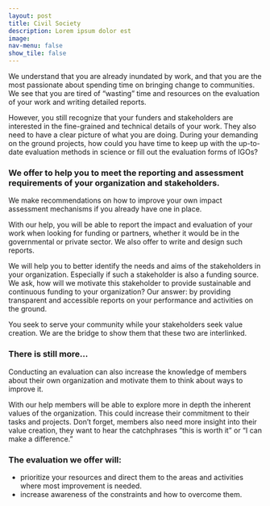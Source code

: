 ```yaml
---
layout: post
title: Civil Society
description: Lorem ipsum dolor est
image: 
nav-menu: false
show_tile: false
---
```


We understand that you are already inundated by work, and that you are the most passionate about spending time on bringing change to communities. We see that you are tired of “wasting” time and resources on the evaluation of your work and writing detailed reports.

However, you still recognize that your funders and stakeholders are interested in the fine-grained and technical details of your work. They also need to have a clear picture of what you are doing. During your demanding on the ground projects, how could you have time to keep up with the up-to-date evaluation methods in science or fill out the evaluation forms of IGOs?


###  We offer to help you to meet the reporting and assessment requirements of your organization and stakeholders.

We make recommendations on how to improve your own impact assessment mechanisms if you already have one in place.

With our help, you will be able to report the impact and evaluation of your work when looking for funding or partners, whether it would be in the governmental or private sector. We also offer to write and design such reports.

We will help you to better identify the needs and aims of the stakeholders in your organization. Especially if such a stakeholder is also a funding source. We ask, how will we motivate this stakeholder to provide sustainable and continuous funding to your organization? Our answer: by providing transparent and accessible reports on your performance and activities on the ground.

You seek to serve your community while your stakeholders seek value creation. We are the bridge to show them that these two are interlinked.

### There is still more…

Conducting an evaluation can also increase the knowledge of members about their own organization and motivate them to think about ways to improve it.

With our help members will be able to explore more in depth the inherent values of the organization. This could increase their commitment to their tasks and projects. Don’t forget, members also need more insight into their value creation, they want to hear the catchphrases “this is worth it” or “I can make a difference.”

### The evaluation we offer will:
* prioritize your resources and direct them to the areas and activities where most improvement is needed.
* increase awareness of the constraints and how to overcome them.
